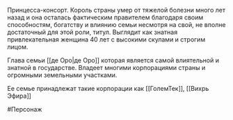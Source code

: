 Принцесса-консорт. Король страны умер от тяжелой болезни много лет назад и она осталась фактическим правителем благодаря своим способностям, богатству и влиянию семьи несмотря на свой, не вполне достаточный для этой роли, титул.
Выглядит как знатная привлекательная женщина 40 лет с высокими скулами и строгим лицом.

Глава семьи [[де Оро|де Оро]] которая является самой влиятельной и знатной в государстве. Владеет многими корпорациями страны и огромными земельными участками.


Ее семье принадлежат такие корпорации как [[ГолемТек]], [[Вихрь Эфира]]


#Персонаж 
